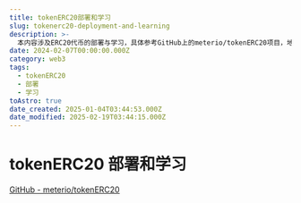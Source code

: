 ```yaml
---
title: tokenERC20部署和学习
slug: tokenerc20-deployment-and-learning
description: >-
  本内容涉及ERC20代币的部署与学习，具体参考GitHub上的meterio/tokenERC20项目，地址为https://github.com/meterio/tokenERC20。
date: 2024-02-07T00:00:00.000Z
category: web3
tags:
  - tokenERC20
  - 部署
  - 学习
toAstro: true
date_created: 2025-01-04T03:44:53.000Z
date_modified: 2025-02-19T03:44:15.000Z
---
```


# tokenERC20 部署和学习

[GitHub - meterio/tokenERC20](<https://github.com/meterio/tokenERC20>)
